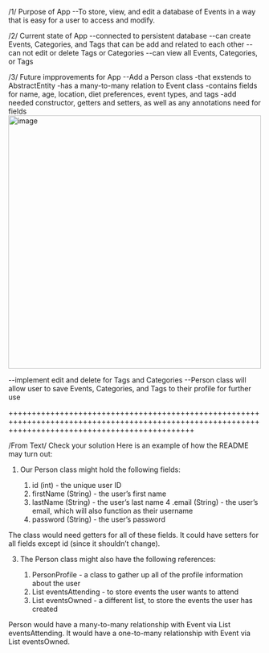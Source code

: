 /1/ Purpose of App
--To store, view, and edit a database of Events in a way that is easy for a user to access and modify.

/2/ Current state of App
--connected to persistent database
--can create Events, Categories, and Tags that can be add and related to each other
--can not edit or delete Tags or Categories
--can view all Events, Categories, or Tags


/3/ Future impprovements for App
--Add a Person class 
  -that exstends to AbstractEntity
  -has a many-to-many relation to Event class
  -contains fields for name, age, location, diet preferences, event types, and tags
  -add needed constructor, getters and setters, as well as any annotations need for fields
<img width="503" alt="image" src="https://github.com/chrimcha/CodingEventsJava/assets/147195321/eb242336-492d-47c6-a836-fe7f48bc20f0">

--implement edit and delete for Tags and Categories
--Person class will allow user to save Events, Categories, and Tags to their profile for further use

++++++++++++++++++++++++++++++++++++++++++++++++++++++++++++++++++++++++++++++++++++++++++++++++++++++++++++++++++++++++++++++++++++++++++++++++++++

/From Text/ Check your solution
Here is an example of how the README may turn out:

1. Our Person class might hold the following fields:
   
    1. id (int) - the unique user ID
    2. firstName (String) - the user’s first name
    3. lastName (String) - the user’s last name
    4 .email (String) - the user’s email, which will also function as their username
    5. password (String) - the user’s password
       
  The class would need getters for all of these fields.
  It could have setters for all fields except id (since it shouldn’t change).

3. The Person class might also have the following references:
   
    1. PersonProfile - a class to gather up all of the profile information about the user
    2. List<Events> eventsAttending - to store events the user wants to attend
    3. List<Events> eventsOwned - a different list, to store the events the user has created
       
  Person would have a many-to-many relationship with Event via List<Events> eventsAttending.
  It would have a one-to-many relationship with Event via List<Events> eventsOwned.
